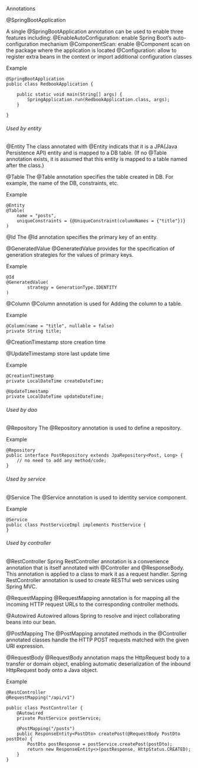 Annotations

@SpringBootApplication

A single @SpringBootApplication annotation can be used to enable three features including:
@EnableAutoConfiguration: enable Spring Boot’s auto-configuration mechanism
@ComponentScan: enable @Component scan on the package where the application is located
@Configuration: allow to register extra beans in the context or import additional configuration classes

Example
```
@SpringBootApplication
public class RedbookApplication {

	public static void main(String[] args) {
		SpringApplication.run(RedbookApplication.class, args);
	}

}
```

###### Used by entity
@Entity
The class annotated with @Entity indicats that it is a JPA(Java Persistence API) entity and is mapped to a DB table. (If no @Table  annotation exists, it is assumed that this entity is mapped to a table named after the class.)

@Table
The @Table annotation specifies the table created in DB. For example, the name of the DB, constraints, etc.

Example
```
@Entity
@Table(
    name = "posts",
    uniqueConstraints = {@UniqueConstraint(columnNames = {"title"})}
)
```

@Id
The @Id annotation specifies the primary key of an entity. 

@GeneratedValue
@GeneratedValue provides for the specification of generation strategies for the values of primary keys.

Example
```
@Id
@GeneratedValue(
        strategy = GenerationType.IDENTITY
)
```

@Column
@Column annotation is used for Adding the column to a table.

Example
```
@Column(name = "title", nullable = false)
private String title;
```

@CreationTimestamp
store creation time

@UpdateTimestamp
store last update time

Example
```
@CreationTimestamp
private LocalDateTime createDateTime;

@UpdateTimestamp
private LocalDateTime updateDateTime;
```

###### Used by dao

@Repository
The @Repository annotation is used to define a repository.

Example
```
@Repository
public interface PostRepository extends JpaRepository<Post, Long> {
    // no need to add any method/code;
}
```

###### Used by service

@Service
The @Service annotation is used to identity service component.

Example
```
@Service
public class PostServiceImpl implements PostService {
}
```

###### Used by controller
@RestController
Spring RestController annotation is a convenience annotation that is itself annotated with @Controller and @ResponseBody. This annotation is applied to a class to mark it as a request handler. Spring RestController annotation is used to create RESTful web services using Spring MVC.

@RequestMapping
@RequestMapping annotation is for mapping all the incoming HTTP request URLs to the corresponding controller methods.

@Autowired
Autowired allows Spring to resolve and inject collaborating beans into our bean.

@PostMapping
The @PostMapping annotated methods in the @Controller annotated classes handle the HTTP POST requests matched with the given URI expression.

@RequestBody
@RequestBody annotation maps the HttpRequest body to a transfer or domain object, enabling automatic deserialization of the inbound HttpRequest body onto a Java object.

Example
```
@RestController
@RequestMapping("/api/v1")

public class PostController {
    @Autowired
    private PostService postService;

    @PostMapping("/posts")
    public ResponseEntity<PostDto> createPost(@RequestBody PostDto postDto) {
        PostDto postResponse = postService.createPost(postDto);
        return new ResponseEntity<>(postResponse, HttpStatus.CREATED);
    }
}
```

